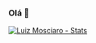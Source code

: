 ### Olá 👋

[![Luiz Mosciaro - Stats](https://github-readme-stats.vercel.app/api?username=luizmosciaro&hide=stars,prs,issues&count_private=true)](https://github.com/luizmosciaro/github-readme-stats)
